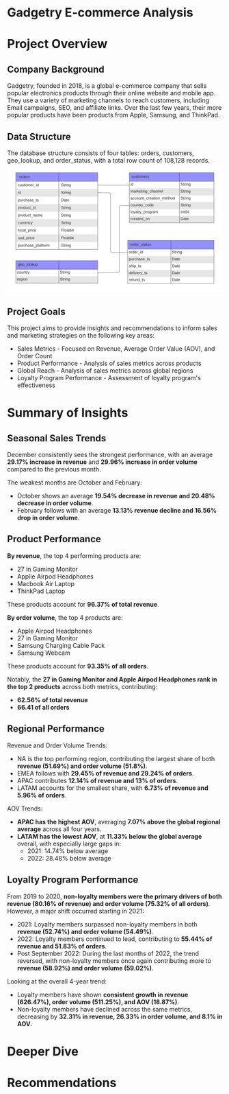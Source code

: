 # Gadgetry E-commerce Analysis

# Project Overview
## Company Background
Gadgetry, founded in 2018, is a global e-commerce company that sells popular electronics products through their online website and mobile app. They use a variety of marketing channels to reach customers, including Email campaigns, SEO, and affiliate links. Over the last few years, their more popular products have been products from Apple, Samsung, and ThinkPad.

## Data Structure
The database structure consists of four tables: orders, customers, geo_lookup, and order_status, with a total row count of 108,128 records.
![Alt Text](images/Elist_ERD.png)

## Project Goals
This project aims to provide insights and recommendations to inform sales and marketing strategies on the following key areas:
* Sales Metrics - Focused on Revenue, Average Order Value (AOV), and Order Count
* Product Performance - Analysis of sales metrics across products
* Global Reach - Analysis of sales metrics across global regions
* Loyalty Program Performance - Assessment of loyalty program's effectiveness
  
# Summary of Insights
## Seasonal Sales Trends
December consistently sees the strongest performance, with an average **29.17% increase in revenue** and **29.96% increase in order volume** compared to the previous month. 

The weakest months are October and February:
* October shows an average **19.54% decrease in revenue and 20.48% decrease in order volume**.
* February follows with an average **13.13% revenue decline and 16.56% drop in order volume**.

## Product Performance
**By revenue**, the top 4 performing products are:
* 27 in Gaming Monitor
* Applie Airpod Headphones
* Macbook Air Laptop
* ThinkPad Laptop

These products account for **96.37% of total revenue**.

**By order volume**, the top 4 products are:
* Apple Airpod Headphones
* 27 in Gaming Monitor
* Samsung Charging Cable Pack
* Samsung Webcam

These products account for **93.35% of all orders**.

Notably, the **27 in Gaming Monitor and Apple Airpod Headphones rank in the top 2 products** across both metrics, contributing:
* **62.56% of total revenue**
* **66.41 of all orders**

## Regional Performance
Revenue and Order Volume Trends:
* NA is the top performing region, contributing the largest share of both **revenue (51.69%) and order volume (51.8%)**.
* EMEA follows with **29.45% of revenue and 29.24% of orders**.
* APAC contributes **12.14% of revenue and 13% of orders**.
* LATAM accounts for the smallest share, with **6.73% of revenue and 5.96% of orders**.

AOV Trends:
* **APAC has the highest AOV**, averaging **7.07% above the global regional average** across all four years.
* **LATAM has the lowest AOV**, at **11.33% below the global average** overall, with especially large gaps in:
  * 2021: 14.74% below average
  * 2022: 28.48% below average

## Loyalty Program Performance
From 2019 to 2020, **non-loyalty members were the primary drivers of both revenue (80.16% of revenue) and order volume (75.32% of all orders)**. However, a major shift occurred starting in 2021:
* 2021: Loyalty members surpassed non-loyalty members in both **revenue (52.74%) and order volume (54.49%)**.
* 2022: Loyalty members continued to lead, contributing to **55.44% of revenue and 51.83% of orders**.
* Post September 2022: During the last months of 2022, the trend reversed, with non-loyalty members once again contributing more to **revenue (58.92%) and order volume (59.02%)**.

Looking at the overall 4-year trend:
* Loyalty members have shown **consistent growth in revenue (626.47%), order volume (511.25%), and AOV (18.87%)**.
* Non-loyalty members have declined across the same metrics, decreasing by **32.31% in revenue, 26.33% in order volume, and 8.1% in AOV**.  


# Deeper Dive

# Recommendations
